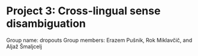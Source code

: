 # Project 3: Cross-lingual sense disambiguation
Group name: dropouts
Group members: Erazem Pušnik, Rok Miklavčič, and Aljaž Šmaljcelj
